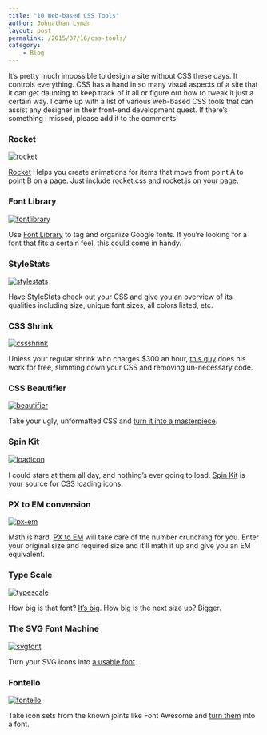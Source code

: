 ```yaml
---
title: "10 Web-based CSS Tools"
author: Johnathan Lyman
layout: post
permalink: /2015/07/16/css-tools/
category:
    - Blog
---
```


It’s pretty much impossible to design a site without CSS these days. It controls everything. CSS has a hand in so many visual aspects of a site that it can get daunting to keep track of it all or figure out how to tweak it just a certain way. I came up with a list of various web-based CSS tools that can assist any designer in their front-end development quest. If there’s something I missed, please add it to the comments!

### Rocket
[![rocket](https://i1.wp.com/johnathanlyman.com/wp-content/uploads/2015/07/rocket-1024x649.png?resize=882%2C559)](https://i2.wp.com/johnathanlyman.com/wp-content/uploads/2015/07/rocket.png)

[Rocket](http://minimamente.com/example/rocket/) Helps you create animations for items that move from point A to point B on a page. Just include rocket.css and rocket.js on your page.

### Font Library
[![fontlibrary](https://i2.wp.com/johnathanlyman.com/wp-content/uploads/2015/07/fontlibrary-1024x649.png?resize=882%2C559)](https://i1.wp.com/johnathanlyman.com/wp-content/uploads/2015/07/fontlibrary.png)

Use [Font Library](http://katydecorah.com/font-library/) to tag and organize Google fonts. If you’re looking for a font that fits a certain feel, this could come in handy.

### StyleStats
[![stylestats](https://i2.wp.com/johnathanlyman.com/wp-content/uploads/2015/07/stylestats-1024x649.png?resize=882%2C559)](https://i2.wp.com/johnathanlyman.com/wp-content/uploads/2015/07/stylestats.png)

Have StyleStats check out your CSS and give you an overview of its qualities including size, unique font sizes, all colors listed, etc.

### CSS Shrink
[![cssshrink](https://i1.wp.com/johnathanlyman.com/wp-content/uploads/2015/07/cssshrink-1024x649.png?resize=882%2C559)](https://i1.wp.com/johnathanlyman.com/wp-content/uploads/2015/07/cssshrink.png)

Unless your regular shrink who charges $300 an hour, [this guy](http://cssshrink.com) does his work for free, slimming down your CSS and removing un-necessary code.

### CSS Beautifier
[![beautifier](https://i1.wp.com/johnathanlyman.com/wp-content/uploads/2015/07/beautifier-1024x649.png?resize=882%2C559)](https://i1.wp.com/johnathanlyman.com/wp-content/uploads/2015/07/beautifier.png)

Take your ugly, unformatted CSS and [turn it into a masterpiece](http://html.fwpolice.com/css/).

### Spin Kit
[![loadicon](https://i1.wp.com/johnathanlyman.com/wp-content/uploads/2015/07/loadicon.gif?resize=882%2C495)](https://i1.wp.com/johnathanlyman.com/wp-content/uploads/2015/07/loadicon.gif)

I could stare at them all day, and nothing’s ever going to load. [Spin Kit](http://tobiasahlin.com/spinkit/) is your source for CSS loading icons.

### PX to EM conversion
[![px-em](https://i0.wp.com/johnathanlyman.com/wp-content/uploads/2015/07/px-em-1024x649.png?resize=882%2C559)](https://i0.wp.com/johnathanlyman.com/wp-content/uploads/2015/07/px-em.png)

Math is hard. [PX to EM](http://px-em.com/) will take care of the number crunching for you. Enter your original size and required size and it’ll math it up and give you an EM equivalent.

### Type Scale
[![typescale](https://i1.wp.com/johnathanlyman.com/wp-content/uploads/2015/07/typescale-1024x649.png?resize=882%2C559)](https://i2.wp.com/johnathanlyman.com/wp-content/uploads/2015/07/typescale.png)

How big is that font? [It’s big](http://type-scale.com). How big is the next size up? Bigger.

### The SVG Font Machine
[![svgfont](https://i1.wp.com/johnathanlyman.com/wp-content/uploads/2015/07/svgfont-1024x649.png?resize=882%2C559)](https://i1.wp.com/johnathanlyman.com/wp-content/uploads/2015/07/svgfont.png)

Turn your SVG icons into [a usable font](https://glyphter.com).

### Fontello
[![fontello](https://i0.wp.com/johnathanlyman.com/wp-content/uploads/2015/07/fontello-1024x649.png?resize=882%2C559)](https://i2.wp.com/johnathanlyman.com/wp-content/uploads/2015/07/fontello.png)

Take icon sets from the known joints like Font Awesome and [turn them](http://fontello.com) into a font.

&nbsp;

